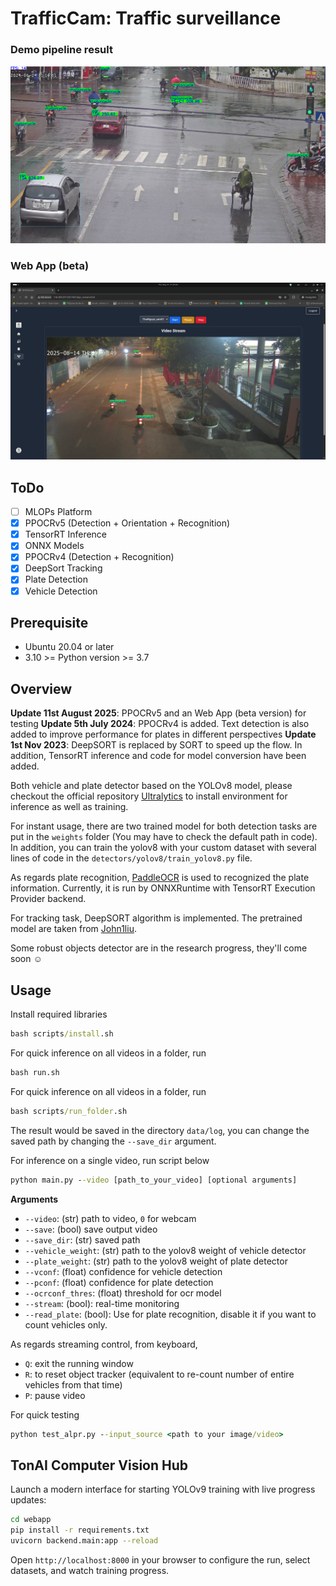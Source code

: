 # TrafficCam: Traffic surveillance
### Demo pipeline result
![Demo](data/demo.jpg)
### Web App (beta)
![Demo](data/demo2.png)

## ToDo
- [ ] MLOPs Platform
- [x] PPOCRv5 (Detection + Orientation + Recognition)
- [x] TensorRT Inference
- [x] ONNX Models
- [x] PPOCRv4 (Detection + Recognition)
- [x] DeepSort Tracking 
- [x] Plate Detection
- [x] Vehicle Detection

## Prerequisite
* Ubuntu 20.04 or later
* 3.10 >= Python version >= 3.7

## Overview
**Update 11st August 2025**: PPOCRv5 and an Web App (beta version) for testing
**Update 5th July 2024**: PPOCRv4 is added. Text detection is also added to improve performance for plates in different perspectives
**Update 1st Nov 2023**: DeepSORT is replaced by SORT to speed up the flow. In addition, TensorRT inference and code for model conversion have been added.

Both vehicle and plate detector based on the YOLOv8 model, please checkout the official repository [Ultralytics](https://github.com/ultralytics/ultralytics) to install environment for inference as well as training.

For instant usage, there are two trained model for both detection tasks are put in the ```weights``` folder (You may have to check the default path in code). In addition, you can train the yolov8 with your custom dataset with several lines of code in the ```detectors/yolov8/train_yolov8.py``` file.

As regards plate recognition, [PaddleOCR](https://github.com/PaddlePaddle/PaddleOCR) is used to recognized the plate information. Currently, it is run by ONNXRuntime with TensorRT Execution Provider backend.

For tracking task, DeepSORT algorithm is implemented. The pretrained model are taken from [John1liu](https://github.com/John1liu/YOLOV5-DeepSORT-Vehicle-Tracking-Master).

Some robust objects detector are in the research progress, they'll come soon :relaxed:

## Usage
<!-- Clone this repository
```bat
git clone https://github.com/tungedng2710/license-plate-recognition.git
cd license-plate-recognition
``` -->
Install required libraries
```bat
bash scripts/install.sh
```
For quick inference on all videos in a folder, run 
```bat
bash run.sh
```
For quick inference on all videos in a folder, run 
```bat
bash scripts/run_folder.sh
```

The result would be saved in the directory ```data/log```, you can change the saved path by changing the ```--save_dir``` argument.

For inference on a single video, run script below
```bat
python main.py --video [path_to_your_video] [optional arguments]
```
**Arguments**
- ```--video```: (str) path to video, ```0``` for webcam
- ```--save```: (bool) save output video
- ```--save_dir```: (str) saved path
- ```--vehicle_weight```: (str) path to the yolov8 weight of vehicle detector
- ```--plate_weight```: (str) path to the yolov8 weight of plate detector
- ```--vconf```: (float) confidence for vehicle detection
- ```--pconf```: (float) confidence for plate detection
- ```--ocrconf_thres```: (float) threshold for ocr model
- ```--stream```: (bool): real-time monitoring
- ```--read_plate```: (bool): Use for plate recognition, disable it if you want to count vehicles only.

As regards streaming control, from keyboard, 
- ```Q```: exit the running window
- ```R```: to reset object tracker (equivalent to re-count number of entire vehicles from that time)
- ```P```: pause video

For quick testing
```bat
python test_alpr.py --input_source <path to your image/video>
```

## TonAI Computer Vision Hub
Launch a modern interface for starting YOLOv9 training with live progress updates:

```bash
cd webapp
pip install -r requirements.txt
uvicorn backend.main:app --reload
```

Open `http://localhost:8000` in your browser to configure the run, select datasets, and watch training progress.
